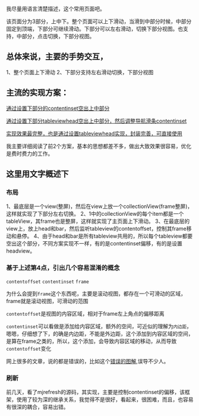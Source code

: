 我尽量用语言清楚描述，这个常用页面吧。

该页面分为3部分，上中下。整个页面可以上下滑动，当滑到中部分时候，中部分固定到顶端，下部分可继续滑动。下部分可以左右滑动，切换下部分视图。也支持，中部分，点击切换，下部分视图。

## 总体来说，主要的手势交互，
1、整个页面上下滑动
2、下部分支持左右滑动切换，下部分视图


## 主流的实现方案：

[通过设置下部分的contentinset空出上中部分](https://github.com/Huanhoo/HHHorizontalPagingView)

[通过设置下部分tableviewhead空出上中部分，然后调整导航滑条contentinset](https://github.com/StruggleXL/NetEaseStudy)

[实现效果最完整，也是通过设置tableviewhead实现，封装完善，可直接使用](https://github.com/Roylee-ML/SwipeTableView)

我主要详细阅读了前2个方案，基本的思想都差不多，做出大致效果很容易，优化是费时费力的工作。

## 这里用文字概述下
### 布局
1、最底层是一个view(整屏)，然后在view上放一个collectionView(frame整屏)，这样就实现了下部分左右切换。
2、1中的collectionView的每个item都是一个tableView，其frame也是整屏，这样就实现了主页面上下滑动。
3、在最底层的view上，放上head和bar，然后监听tableview的contentoffset，控制其frame移动和悬停。
4、由于head和bar是所有tableview共用的，所以每个tableview都要空出这个部分，不同方案实现不一样，有的是contentinset偏移，有的是设置headview。

### 基于上述第4点，引出几个容易混淆的概念
`contentoffset` `contentinset` `frame` 

为什么会提到`frame`这个东西呢，主要是滚动视图，都存在一个可滑动的区域，frame就是滚动视图，可滑动的范围

`contentoffset`是视图的内容区域，相对于frame左上角点的偏移距离

`contentinset`可以看做是添加给内容区域，额外的空间，可近似的理解为`内边距`，嗯嗯，仔细想了下，的确是内边距，不能是外边距，这个添加到内容区域的空间，是算在frame之类的，所以，这个添加，会导致内容区域的移动，从而导致`contentoffset`变化

网上很多的文章，说的都是错误的，比如这个[错误的图解](http://www.jianshu.com/p/9091e5f34df5),误导不少人。

### 刷新
前几天，看了mjrefresh的源码，其实现，主要是控制contentinset的偏移，该框架，使用了较为深的继承关系，我觉得不是很好，看起来，很困难，而且，也容易有很深的耦合，容易出错。

